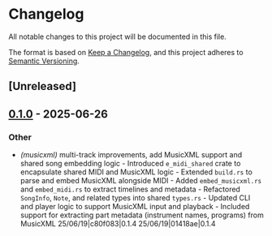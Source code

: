 # Changelog

All notable changes to this project will be documented in this file.

The format is based on [Keep a Changelog](https://keepachangelog.com/en/1.0.0/),
and this project adheres to [Semantic Versioning](https://semver.org/spec/v2.0.0.html).

## [Unreleased]

## [0.1.0](https://github.com/davehorner/e_midi/releases/tag/e_midi_shared-v0.1.0) - 2025-06-26

### Other

- *(musicxml)* multi-track improvements, add MusicXML support and shared song embedding logic  - Introduced `e_midi_shared` crate to encapsulate shared MIDI and MusicXML logic - Extended `build.rs` to parse and embed MusicXML alongside MIDI - Added `embed_musicxml.rs` and `embed_midi.rs` to extract timelines and metadata - Refactored `SongInfo`, `Note`, and related types into shared `types.rs` - Updated CLI and player logic to support MusicXML input and playback - Included support for extracting part metadata (instrument names, programs) from MusicXML  25/06/19|c80f083|0.1.4  25/06/19|01418ae|0.1.4
